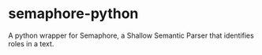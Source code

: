 semaphore-python
================

A python wrapper for Semaphore, a Shallow Semantic Parser that identifies roles in a text.
